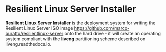 Resilient Linux Server Installer
================================

**Resilient Linux Server Installer** is the deployment system for writing the Resilient Linux Server ISO image https://github.com/marco-buratto/resilientlinux-server onto the hard drive - it will create an operating system compliant with the **liveng** partitioning scheme described on liveng.readthedocs.io.
